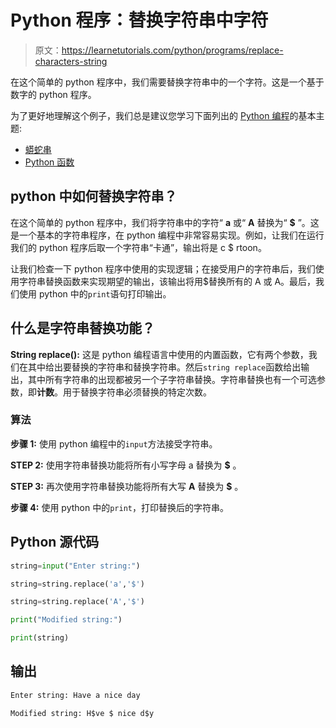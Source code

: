 # Python 程序：替换字符串中字符

> 原文：<https://learnetutorials.com/python/programs/replace-characters-string>

在这个简单的 python 程序中，我们需要替换字符串中的一个字符。这是一个基于数字的 python 程序。

为了更好地理解这个例子，我们总是建议您学习下面列出的 [Python 编程](../ "Python tutorial")的基本主题:

*   [蟒蛇串](../../python/python-string "operators in python")
*   [Python 函数](../../python/python-functions-tutorials "operators in python")

## python 中如何替换字符串？

在这个简单的 python 程序中，我们将字符串中的字符“ **a** 或“ **A** 替换为“ **$** ”。这是一个基本的字符串程序，在 python 编程中非常容易实现。例如，让我们在运行我们的 python 程序后取一个字符串“卡通”，输出将是 c $ rtoon。

让我们检查一下 python 程序中使用的实现逻辑；在接受用户的字符串后，我们使用字符串替换函数来实现期望的输出，该输出将用$替换所有的 A 或 A。最后，我们使用 python 中的`print`语句打印输出。

## 什么是字符串替换功能？

**String replace():** 这是 python 编程语言中使用的内置函数，它有两个参数，我们在其中给出要替换的字符串和替换字符串。然后`string replace`函数给出输出，其中所有字符串的出现都被另一个子字符串替换。字符串替换也有一个可选参数，即**计数**。用于替换字符串必须替换的特定次数。

### 算法

**步骤 1:** 使用 python 编程中的`input`方法接受字符串。

**STEP 2:** 使用字符串替换功能将所有小写字母 a 替换为 **$** 。

**STEP 3:** 再次使用字符串替换功能将所有大写 **A** 替换为 **$** 。

**步骤 4:** 使用 python 中的`print`，打印替换后的字符串。

## Python 源代码

```py
string=input("Enter string:")

string=string.replace('a','$')

string=string.replace('A','$')

print("Modified string:")

print(string)

```

## 输出

```py
Enter string: Have a nice day

Modified string: H$ve $ nice d$y
```